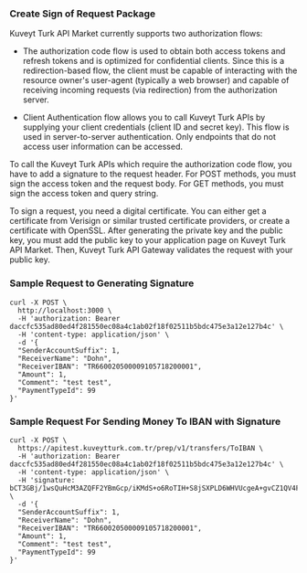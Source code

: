 ### Create Sign of Request Package
Kuveyt Turk API Market currently supports two authorization flows:

* The authorization code flow is used to obtain both access tokens and refresh tokens and is optimized for confidential clients. Since this is a redirection-based flow, the client must be capable of interacting with the resource owner's user-agent (typically a web browser) and capable of receiving incoming requests (via redirection) from the authorization server.

* Client Authentication flow allows you to call Kuveyt Turk APIs by supplying your client credentials (client ID and secret key). This flow is used in server-to-server authentication. Only endpoints that do not access user information can be accessed.

To call the Kuveyt Turk APIs which require the authorization code flow, you have to add a signature to the request header. For POST methods, you must sign the access token and the request body. For GET methods, you must sign the access token and query string.

To sign a request, you need a digital certificate. You can either get a certificate from Verisign or similar trusted certificate providers, or create a certificate with OpenSSL. After generating the private key and the public key, you must add the public key to your application page on Kuveyt Turk API Market. Then, Kuveyt Turk API Gateway validates the request with your public key.

### Sample Request to Generating Signature
```
curl -X POST \
  http://localhost:3000 \
  -H 'authorization: Bearer daccfc535ad80ed4f281550ec08a4c1ab02f18f02511b5bdc475e3a12e127b4c' \
  -H 'content-type: application/json' \
  -d '{
  "SenderAccountSuffix": 1,
  "ReceiverName": "Dohn",
  "ReceiverIBAN": "TR660020500009105718200001",
  "Amount": 1,
  "Comment": "test test",
  "PaymentTypeId": 99
}'
```
### Sample Request For Sending Money To IBAN with Signature
```
curl -X POST \
  https://apitest.kuveytturk.com.tr/prep/v1/transfers/ToIBAN \
  -H 'authorization: Bearer daccfc535ad80ed4f281550ec08a4c1ab02f18f02511b5bdc475e3a12e127b4c' \
  -H 'content-type: application/json' \
  -H 'signature: bCT3GBj/1wsQuHcM3AZQFF2YBmGcp/iKMdS+o6RoTIH+S8jSXPLD6WHVUcgeA+gvCZ1QV4F4bBqMzYtta4glvfs6K6gCg3QSpEAmDGs0WT8cSW3fEfAgJ6nCwReMlo/Dnthvg2nRnJabHdVYz82WMWDeMpt/F2SQ6ub9koCD2Co=' \
  -d '{
  "SenderAccountSuffix": 1,
  "ReceiverName": "Dohn",
  "ReceiverIBAN": "TR660020500009105718200001",
  "Amount": 1,
  "Comment": "test test",
  "PaymentTypeId": 99
}'
```
